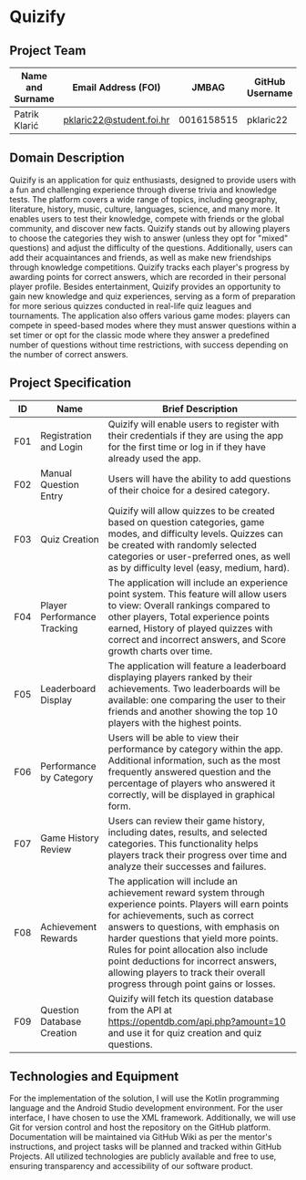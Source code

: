 # Quizify

## Project Team

Name and Surname | Email Address (FOI) | JMBAG | GitHub Username 
----------------  | ------------------- | ----- | ---------------
Patrik Klarić | pklaric22@student.foi.hr | 0016158515 | pklaric22

## Domain Description
Quizify is an application for quiz enthusiasts, designed to provide users with a fun and challenging experience through diverse trivia and knowledge tests. The platform covers a wide range of topics, including geography, literature, history, music, culture, languages, science, and many more. It enables users to test their knowledge, compete with friends or the global community, and discover new facts. Quizify stands out by allowing players to choose the categories they wish to answer (unless they opt for "mixed" questions) and adjust the difficulty of the questions. Additionally, users can add their acquaintances and friends, as well as make new friendships through knowledge competitions. Quizify tracks each player's progress by awarding points for correct answers, which are recorded in their personal player profile. Besides entertainment, Quizify provides an opportunity to gain new knowledge and quiz experiences, serving as a form of preparation for more serious quizzes conducted in real-life quiz leagues and tournaments. The application also offers various game modes: players can compete in speed-based modes where they must answer questions within a set timer or opt for the classic mode where they answer a predefined number of questions without time restrictions, with success depending on the number of correct answers.

## Project Specification

ID | Name | Brief Description 
---|------|-----------------
F01 | Registration and Login | Quizify will enable users to register with their credentials if they are using the app for the first time or log in if they have already used the app.
F02 | Manual Question Entry | Users will have the ability to add questions of their choice for a desired category.
F03 | Quiz Creation | Quizify will allow quizzes to be created based on question categories, game modes, and difficulty levels. Quizzes can be created with randomly selected categories or user-preferred ones, as well as by difficulty level (easy, medium, hard).
F04 | Player Performance Tracking | The application will include an experience point system. This feature will allow users to view: Overall rankings compared to other players, Total experience points earned, History of played quizzes with correct and incorrect answers, and Score growth charts over time.
F05 | Leaderboard Display | The application will feature a leaderboard displaying players ranked by their achievements. Two leaderboards will be available: one comparing the user to their friends and another showing the top 10 players with the highest points.
F06 | Performance by Category | Users will be able to view their performance by category within the app. Additional information, such as the most frequently answered question and the percentage of players who answered it correctly, will be displayed in graphical form.
F07 | Game History Review | Users can review their game history, including dates, results, and selected categories. This functionality helps players track their progress over time and analyze their successes and failures.
F08 | Achievement Rewards | The application will include an achievement reward system through experience points. Players will earn points for achievements, such as correct answers to questions, with emphasis on harder questions that yield more points. Rules for point allocation also include point deductions for incorrect answers, allowing players to track their overall progress through point gains or losses.
F09 | Question Database Creation | Quizify will fetch its question database from the API at https://opentdb.com/api.php?amount=10 and use it for quiz creation and quiz questions.

## Technologies and Equipment
For the implementation of the solution, I will use the Kotlin programming language and the Android Studio development environment. For the user interface, I have chosen to use the XML framework. Additionally, we will use Git for version control and host the repository on the GitHub platform. Documentation will be maintained via GitHub Wiki as per the mentor's instructions, and project tasks will be planned and tracked within GitHub Projects. All utilized technologies are publicly available and free to use, ensuring transparency and accessibility of our software product.

